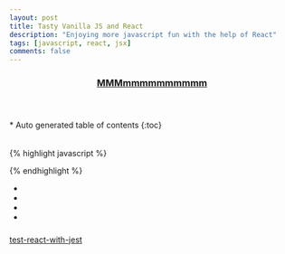 ```yaml
---
layout: post
title: Tasty Vanilla JS and React 
description: "Enjoying more javascript fun with the help of React"
tags: [javascript, react, jsx]
comments: false
---
```


<section id="table-of-contents" class="toc tocFixed">
  <header>
    <a href="#">
      <h3>MMMmmmmmmmmmm</h3>
    </a>
  </header>
<div id="drawer" markdown="1">
*  Auto generated table of contents
{:toc}
</div>
</section><!-- /#table-of-contents -->



###


> 

######

{% highlight javascript %}



{% endhighlight %}

- 
- 
- 
- 

###


[test-react-with-jest](https://github.com/hartzis/test-react-with-jest)